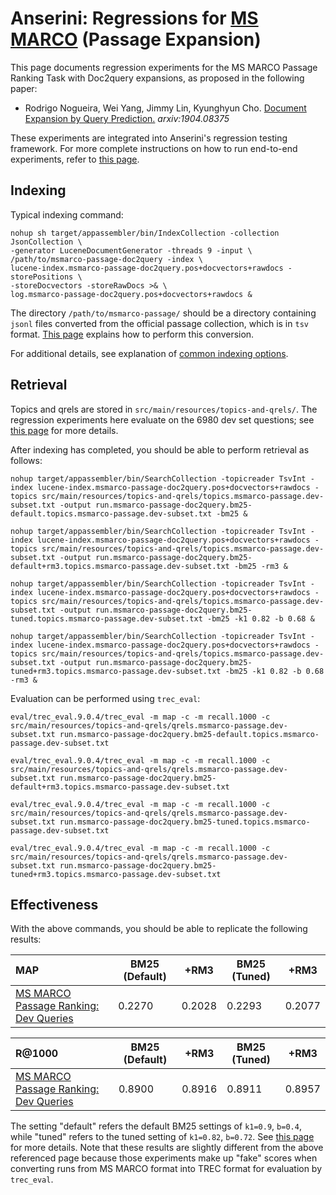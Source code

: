 # Anserini: Regressions for [MS MARCO](https://github.com/microsoft/MSMARCO-Passage-Ranking) (Passage Expansion)

This page documents regression experiments for the MS MARCO Passage Ranking Task with Doc2query expansions, as proposed in the following paper:

+ Rodrigo Nogueira, Wei Yang, Jimmy Lin, Kyunghyun Cho. [Document Expansion by Query Prediction.](https://arxiv.org/abs/1904.08375) _arxiv:1904.08375_

These experiments are integrated into Anserini's regression testing framework.
For more complete instructions on how to run end-to-end experiments, refer to [this page](experiments-doc2query.md).

## Indexing

Typical indexing command:

```
nohup sh target/appassembler/bin/IndexCollection -collection JsonCollection \
-generator LuceneDocumentGenerator -threads 9 -input \
/path/to/msmarco-passage-doc2query -index \
lucene-index.msmarco-passage-doc2query.pos+docvectors+rawdocs -storePositions \
-storeDocvectors -storeRawDocs >& \
log.msmarco-passage-doc2query.pos+docvectors+rawdocs &
```

The directory `/path/to/msmarco-passage/` should be a directory containing `jsonl` files converted from the official passage collection, which is in `tsv` format.
[This page](experiments-msmarco-passage.md) explains how to perform this conversion.

For additional details, see explanation of [common indexing options](common-indexing-options.md).

## Retrieval

Topics and qrels are stored in `src/main/resources/topics-and-qrels/`.
The regression experiments here evaluate on the 6980 dev set questions; see [this page](experiments-msmarco-passage.md) for more details.

After indexing has completed, you should be able to perform retrieval as follows:

```
nohup target/appassembler/bin/SearchCollection -topicreader TsvInt -index lucene-index.msmarco-passage-doc2query.pos+docvectors+rawdocs -topics src/main/resources/topics-and-qrels/topics.msmarco-passage.dev-subset.txt -output run.msmarco-passage-doc2query.bm25-default.topics.msmarco-passage.dev-subset.txt -bm25 &

nohup target/appassembler/bin/SearchCollection -topicreader TsvInt -index lucene-index.msmarco-passage-doc2query.pos+docvectors+rawdocs -topics src/main/resources/topics-and-qrels/topics.msmarco-passage.dev-subset.txt -output run.msmarco-passage-doc2query.bm25-default+rm3.topics.msmarco-passage.dev-subset.txt -bm25 -rm3 &

nohup target/appassembler/bin/SearchCollection -topicreader TsvInt -index lucene-index.msmarco-passage-doc2query.pos+docvectors+rawdocs -topics src/main/resources/topics-and-qrels/topics.msmarco-passage.dev-subset.txt -output run.msmarco-passage-doc2query.bm25-tuned.topics.msmarco-passage.dev-subset.txt -bm25 -k1 0.82 -b 0.68 &

nohup target/appassembler/bin/SearchCollection -topicreader TsvInt -index lucene-index.msmarco-passage-doc2query.pos+docvectors+rawdocs -topics src/main/resources/topics-and-qrels/topics.msmarco-passage.dev-subset.txt -output run.msmarco-passage-doc2query.bm25-tuned+rm3.topics.msmarco-passage.dev-subset.txt -bm25 -k1 0.82 -b 0.68 -rm3 &

```

Evaluation can be performed using `trec_eval`:

```
eval/trec_eval.9.0.4/trec_eval -m map -c -m recall.1000 -c src/main/resources/topics-and-qrels/qrels.msmarco-passage.dev-subset.txt run.msmarco-passage-doc2query.bm25-default.topics.msmarco-passage.dev-subset.txt

eval/trec_eval.9.0.4/trec_eval -m map -c -m recall.1000 -c src/main/resources/topics-and-qrels/qrels.msmarco-passage.dev-subset.txt run.msmarco-passage-doc2query.bm25-default+rm3.topics.msmarco-passage.dev-subset.txt

eval/trec_eval.9.0.4/trec_eval -m map -c -m recall.1000 -c src/main/resources/topics-and-qrels/qrels.msmarco-passage.dev-subset.txt run.msmarco-passage-doc2query.bm25-tuned.topics.msmarco-passage.dev-subset.txt

eval/trec_eval.9.0.4/trec_eval -m map -c -m recall.1000 -c src/main/resources/topics-and-qrels/qrels.msmarco-passage.dev-subset.txt run.msmarco-passage-doc2query.bm25-tuned+rm3.topics.msmarco-passage.dev-subset.txt

```

## Effectiveness

With the above commands, you should be able to replicate the following results:

MAP                                     | BM25 (Default)| +RM3      | BM25 (Tuned)| +RM3      |
:---------------------------------------|-----------|-----------|-----------|-----------|
[MS MARCO Passage Ranking: Dev Queries](https://github.com/microsoft/MSMARCO-Passage-Ranking)| 0.2270    | 0.2028    | 0.2293    | 0.2077    |


R@1000                                  | BM25 (Default)| +RM3      | BM25 (Tuned)| +RM3      |
:---------------------------------------|-----------|-----------|-----------|-----------|
[MS MARCO Passage Ranking: Dev Queries](https://github.com/microsoft/MSMARCO-Passage-Ranking)| 0.8900    | 0.8916    | 0.8911    | 0.8957    |



The setting "default" refers the default BM25 settings of `k1=0.9`, `b=0.4`, while "tuned" refers to the tuned setting of `k1=0.82`, `b=0.72`.
See [this page](experiments-msmarco-passage.md) for more details.
Note that these results are slightly different from the above referenced page because those experiments make up "fake" scores when converting runs from MS MARCO format into TREC format for evaluation by `trec_eval`.
